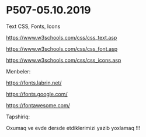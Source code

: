 # P507-05.10.2019

Text CSS, Fonts, Icons

https://www.w3schools.com/css/css_text.asp

https://www.w3schools.com/css/css_font.asp

https://www.w3schools.com/css/css_icons.asp

Menbeler:

https://fonts.labrin.net/

https://fonts.google.com/

https://fontawesome.com/

Tapshiriq:

Oxumaq ve evde dersde etdiklerimizi yazib yoxlamaq !!!
